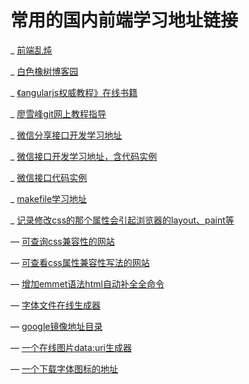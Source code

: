 # 常用的国内前端学习地址链接

_ [前端乱炖](www.html-js.com)

_ [白色橡树博客园](http://www.cnblogs.com/PeunZhang/)

_ [《angularjs权威教程》在线书籍](http://www.ituring.com.cn/tupubarticle/1385)

_ [廖雪峰git网上教程指导](http://www.liaoxuefeng.com/wiki/0013739516305929606dd18361248578c67b8067c8c017b000)

_ [微信分享接口开发学习地址](caibaojian.com/wxshare-config.html)

_ [微信接口开发学习地址，含代码实例](http://www.360doc.com/content/15/0111/21/19291760_439977810.shtml)

_ [微信接口代码实例](http://203.195.235.76/jssdk/)

_ [makefile学习地址](http://blog.csdn.net/haoel/article/details/2886)

_ [记录修改css的那个属性会引起浏览器的layout、paint等](https://csstriggers.com/)

— [可查询css兼容性的网站](http://www.caniuse.com)

— [可查看css属性兼容性写法的网站](http://www.css3chart.com)

— [增加emmet语法html自动补全全命令](https://docs.emmet.io/cheat-sheet/)

— [字体文件在线生成器](https://transfonter.org/)

— [google镜像地址目录](http://coderschool.cn/1853.html)

— [一个在线图片data:uri生成器](http://jpillora.com/base64-encoder/)

— [一个下载字体图标的地址](https://www.iconfont.cn/)
